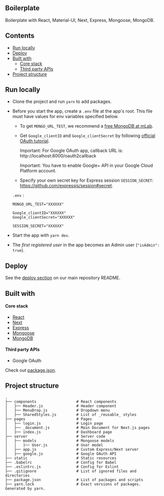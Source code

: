 ## Boilerplate
Boilerplate with React, Material-UI, Next, Express, Mongoose, MongoDB.


## Contents
- [Run locally](#run-locally)
- [Deploy](#deploy)
- [Built with](#built-with)
  - [Core stack](#core-stack)
  - [Third party APIs](#third-party-apis)
- [Project structure](#project-structure)


## Run locally
- Clone the project and run `yarn` to add packages.
- Before you start the app, create a `.env` file at the app's root. This file must have values for env variables specified below.
  - To get `MONGO_URL_TEST`, we recommend a [free MongoDB at mLab](http://docs.mlab.com/).
  - Get `Google_clientID` and `Google_clientSecret` by following [official OAuth tutorial](https://developers.google.com/identity/sign-in/web/sign-in#before_you_begin).

    Important: For Google OAuth app, callback URL is: http://localhost:8000/oauth2callback
    
    Important: You have to enable Google+ API in your Google Cloud Platform account.

  - Specify your own secret key for Express session `SESSION_SECRET`: https://github.com/expressjs/session#secret.

  `.env` :
  ```
  MONGO_URL_TEST="XXXXXX"

  Google_clientID="XXXXXX"
  Google_clientSecret="XXXXXX"

  SESSION_SECRET="XXXXXX"
  ```
  
- Start the app with `yarn dev`.
- The _first registered user_ in the app becomes an Admin user (`"isAdmin": true`).


## Deploy
See the [deploy section](https://github.com/builderbook/builderbook#deploy) on our main repository README.


## Built with

#### Core stack
- [React](https://github.com/facebook/react)
- [Next](https://github.com/zeit/next.js)
- [Express](https://github.com/expressjs/express)
- [Mongoose](https://github.com/Automattic/mongoose)
- [MongoDB](https://github.com/mongodb/mongo)

#### Third party APIs
- Google OAuth

Check out [package.json](https://github.com/builderbook/builderbook/blob/master/boilerplate/package.json).


## Project structure

```
.
├── components                  # React components
│   ├── Header.js               # Header component
│   ├── MenuDrop.js             # Dropdown menu
│   ├── SharedStyles.js         # List of _reusable_ styles
├── pages                       # Pages
│   ├── login.js                # Login page
│   ├── _document.js            # Main Document for Next.js pages
│   ├── index.js                # Dashboard page
├── server                      # Server code
│   ├── models                  # Mongoose models
│   │   ├── User.js             # User model
│   ├── app.js                  # Custom Express/Next server
│   ├── google.js               # Google OAuth API
├── static                      # Static resources
├── .babelrc                    # Config for Babel
├── .eslintrc.js                # Config for Eslint
├── .gitignore                  # List of ignored files and directories
├── package.json                # List of packages and scripts
├── yarn.lock                   # Exact versions of packages. Generated by yarn.

```
